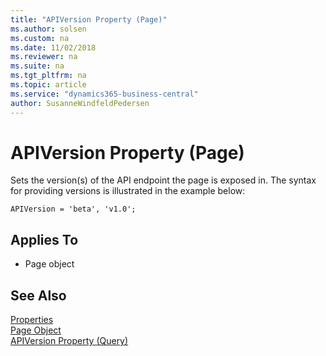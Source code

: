 ```yaml
---
title: "APIVersion Property (Page)"
ms.author: solsen
ms.custom: na
ms.date: 11/02/2018
ms.reviewer: na
ms.suite: na
ms.tgt_pltfrm: na
ms.topic: article
ms.service: "dynamics365-business-central"
author: SusanneWindfeldPedersen
---
```

 
# APIVersion Property (Page)
Sets the version(s) of the API endpoint the page is exposed in. The syntax for providing versions is illustrated in the example below:

```
APIVersion = 'beta', 'v1.0';
```

## Applies To  

- Page object 

## See Also  
[Properties](devenv-properties.md)   
[Page Object](../devenv-page-object.md)  
[APIVersion Property (Query)](devenv-apiversion-query-property.md) 
